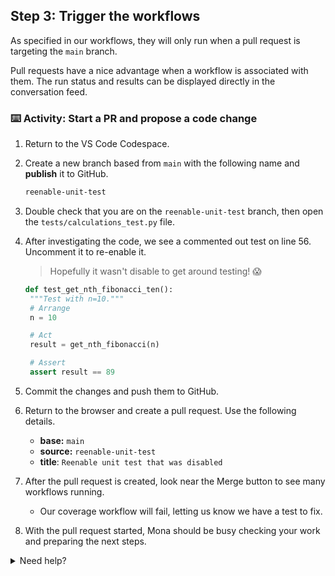 ## Step 3: Trigger the workflows

As specified in our workflows, they will only run when a pull request is targeting the `main` branch.

Pull requests have a nice advantage when a workflow is associated with them. The run status and results can be displayed directly in the conversation feed.

### ⌨️ Activity: Start a PR and propose a code change

1. Return to the VS Code Codespace.

1. Create a new branch based from `main` with the following name and **publish** it to GitHub.

   ```txt
   reenable-unit-test
   ```

1. Double check that you are on the `reenable-unit-test` branch, then open the `tests/calculations_test.py` file.

1. After investigating the code, we see a commented out test on line 56. Uncomment it to re-enable it.

   > Hopefully it wasn't disable to get around testing! 😱

   ```py
   def test_get_nth_fibonacci_ten():
    """Test with n=10."""
    # Arrange
    n = 10

    # Act
    result = get_nth_fibonacci(n)

    # Assert
    assert result == 89
   ```

1. Commit the changes and push them to GitHub.

1. Return to the browser and create a pull request. Use the following details.

   - **base:** `main`
   - **source:** `reenable-unit-test`
   - **title**: `Reenable unit test that was disabled`

1. After the pull request is created, look near the Merge button to see many workflows running.

   - Our coverage workflow will fail, letting us know we have a test to fix.

1. With the pull request started, Mona should be busy checking your work and preparing the next steps.

<details>
<summary>Need help?</summary>

- If the checks don't appear or updated, try refreshing the page. It's possible the workflow ran and the page just hasn't been updated with that change.

</details>
